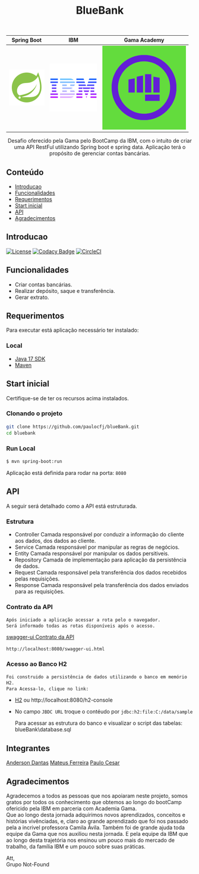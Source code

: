 <h1 align="center"> BlueBank </h1> <br>

|Spring Boot | IBM | Gama Academy |
| --------------- | --------------- | :-------: |
| ![img.png](img/spring-boot.png)|![img_1.png](img/ibm.png) | ![img_5.png](img/gama-academy.png)|


<p align="center">
  Desafio oferecido pela Gama pelo BootCamp  da IBM, com o intuito de criar uma API RestFul utilizando Spring boot e spring data. Aplicação  terá o propósito de gerenciar contas bancárias.
</p>

## Conteúdo

- [Introducao](#introducao)
- [Funcionalidades](#funcionalidades)
- [Requerimentos](#requerementos)
- [Start inicial](#startInicial)
- [API](#api)
- [Agradecimentos](#agradecimentos)

## Introducao

[![License](https://img.shields.io/badge/License-Apache%202.0-blue.svg)](https://opensource.org/licenses/Apache-2.0)
[![Codacy Badge](https://api.codacy.com/project/badge/Grade/e91606af4a364076a7058c5ea1c006a8)](https://www.codacy.com/app/joneubank/microservice-template-java?utm_source=github.com&amp;utm_medium=referral&amp;utm_content=overture-stack/microservice-template-java&amp;utm_campaign=Badge_Grade)
[![CircleCI](https://circleci.com/gh/overture-stack/microservice-template-java/tree/master.svg?style=shield)](https://circleci.com/gh/overture-stack/microservice-template-java/tree/master)

## Funcionalidades

* Criar contas bancárias.
* Realizar depósito, saque e transferência.
* Gerar extrato.


## Requerimentos
Para executar está aplicação necessário ter instalado:
### Local
* [Java 17 SDK](https://www.oracle.com/java/technologies/downloads/#jdk17-windows)
* [Maven](https://maven.apache.org/download.cgi)

## Start inicial
Certifique-se de ter os recursos acima instalados.

### Clonando o projeto

```bash
git clone https://github.com/paulocfj/blueBank.git
cd bluebank
```

### Run Local
```bash
$ mvn spring-boot:run
```

Aplicação está definida para rodar na porta: `8080`

## API
A seguir será detalhado como a API está estruturada.

### Estrutura
* Controller
  Camada responsável por conduzir a informação do cliente aos dados, dos dados ao cliente.
* Service
  Camada responsável por manipular as regras de negócios.
* Entity
  Camada responsável por manipular os dados persitiveis.
* Repository
  Camada de implementação para aplicação da persistência de dados.
* Request
  Camada responsável pela transferência dos dados recebidos pelas requisições.
* Response
  Camada responsável pela transferência dos dados enviados para as requisições.

### Contrato da API
	Após iniciado a aplicação acessar a rota pelo o navegador.
	Será informado todas as rotas disponíveis após o acesso.

[swagger-ui Contrato da API](http://localhost:8080/swagger-ui.html)

`http://localhost:8080/swagger-ui.html`

### Acesso ao Banco H2
    Foi construido a persistência de dados utilizando o banco em memório H2.
    Para Acessa-lo, clique no link: 
* [H2](http://localhost:8080/h2-console) ou http://localhost:8080/h2-console
* No campo `JBDC URL` troque o contéudo por `jdbc:h2:file:C:/data/sample`


    Para acessar as estrutura do banco e visualizar o script das tabelas:
    blueBank\database.sql

## Integrantes
[Anderson Dantas](https://www.linkedin.com/in/anderson-dantas-8072731a5/)
[Mateus Ferreira]()
[Paulo Cesar](https://www.linkedin.com/in/paulo-cesar-ferreira-junior-83310085/)

## Agradecimentos
Agradecemos a todos as pessoas que nos apoiaram neste projeto, somos gratos por todos os conhecimento que obtemos ao longo do bootCamp ofericido pela IBM em parceria com Academia Gama.
<br>Que ao longo desta jornada adquirimos novos aprendizados, conceitos e histórias vivênciadas, e, claro ao grande aprendizado que foi nos passado pela a incrivel professora Camila Ávila.
Também foi de grande ajuda toda equipe da Gama que nos auxiliou nesta jornada. E pela equipe da IBM que ao longo desta trajetória nos ensinou um pouco mais do mercado de trabalho, da família IBM e um pouco sobre suas práticas.

Att,
<br>Grupo Not-Found
